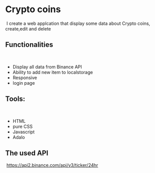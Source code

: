 # Crypto coins 
​
I create a web applcation that display some data about Crypto coins, create,edit and delete
​
## Functionalities
​
* Display all data from Binance API
* Ability to add new item to localstorage
* Responsive
* login page 
​
## Tools:
​
* HTML
* pure CSS
* Javascript
* Adalo
​
## The used API
​
https://api2.binance.com/api/v3/ticker/24hr
